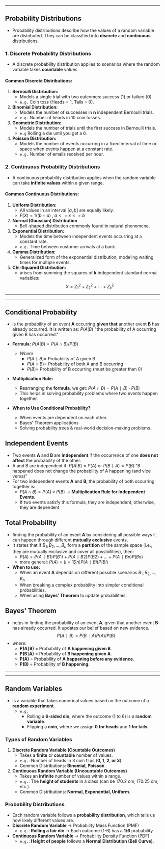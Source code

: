 ***
## Probability Distributions
- Probability distributions describe how the values of a random variable are distributed. They can be classified into **discrete** and **continuous** distributions.

### 1. Discrete Probability Distributions
- A discrete probability distribution applies to scenarios where the random variable takes **countable** values.

#### Common Discrete Distributions:
1. **Bernoulli Distribution:**
	- Models a single trial with two outcomes: success (1) or failure (0)
	- `e.g.` Coin toss (Heads = 1, Tails = 0).
2. **Binomial Distribution:**
	- Models the number of successes in **n** independent Bernoulli trials.
	- `e.g.` Number of heads in 10 coin tosses.
3. **Geometric Distribution:**
	- Models the number of trials until the first success in Bernoulli trials.
	- `e.g` Rolling a die until you get a 6.
4. **Poisson Distribution:**
	- Models the number of events occurring in a fixed interval of time or space when events happen at a constant rate.
	- `e.g.` Number of emails received per hour.

### 2. Continuous Probability Distributions
- A continuous probability distribution applies when the random variable can take **infinite values** within a given range.

#### Common Continuous Distributions:
1. **Uniform Distribution:**
	- All values in an interval $[a, b]$ are equally likely.
	- $F(X) = 1 / (b - a)$ , $a <= x <= b$
2. **Normal (Gaussian) Distribution**
	- Bell-shaped distribution commonly found in natural phenomena.
3. **Exponential Distribution:**
	- Models the time between independent events occurring at a constant rate.
	- `e.g.` Time between customer arrivals at a bank.
4. **Gamma Distribution:**
	- Generalized form of the exponential distribution, modeling waiting times for multiple events.
5. **Chi-Squared Distribution:**
	- arises from summing the squares of **k** independent standard normal variables:$$X=Z_1^2​+Z_2^2​+⋯+Z_k^2​$$
***
***
## Conditional Probability 
-  is the probability of an event **A** occurring **given that** another event **B** has already occurred. It is written as: $P(A|B)$ "the probability of A occurring given B has occurred."
- **Formula:** $P(A|B) = P(A∩B) / P(B)$ 
	- *Where* 
		- $P(A∣B) =$ Probability of A given B
		- $P(A∩B) =$ Probability of both A and B occurring
		- $P(B) =$ Probability of B occurring (must be greater than 0)
- **Multiplication Rule:**
	- Rearranging the **formula**, we get: $P(A∩B)=P(A∣B)⋅P(B)$ 
	- This helps in solving probability problems where two events happen together.

- **When to Use Conditional Probability?**
	- When events are dependent on each other.
	- Bayes' Theorem applications
	- Solving probability trees & real-world decision-making problems.

## Independent Events
- Two events **A** and **B** are **independent** if the occurrence of one **does not affect** the probability of the other.
- A and B are independent if: $P(A|B) = P(A)$ or $P(B∣A)=P(B)$ "B happened does not change the probability of A happening (and vice versa)"
- For two independent events **A** and **B**, the probability of both occurring together is:
	- $P(A∩B)=P(A)×P(B)$ -> **Multiplication Rule for Independent Events**.
	- If two events satisfy this formula, they are independent, otherwise, they are dependent

## Total Probability 
- finding the probability of an event **A** by considering all possible ways it can happen through different **mutually exclusive** events.
- It states that if $B_1, B_2, ..., B_n$ form a **partition** of the sample space (i.e., they are mutually exclusive and cover all possibilities), then:
	-  $P(A)=P(A∣B1​)P(B1​)+P(A∣B2​)P(B2​)+...+P(A∣Bn​)P(Bn​)$
	- more general: $P(A)=(i=1∑n​)P(A∣Bi​)P(Bi​)$
- **When to use:**
	-  When an event **A** depends on different possible scenarios $B_1, B_2, ..., B_n$
	- When breaking a complex probability into simpler conditional probabilities.
	- When using **Bayes’ Theorem** to update probabilities.

## Bayes' Theorem
- helps in finding the probability of an event **A**, given that another event **B** has already occurred. It updates our belief based on new evidence.
$$P(A∣B)=P(B∣A)P(A)/ P(B)​$$
- *where:*
	- **P(A∣B)** = Probability of **A happening given B**.
	- **P(B∣A)** = Probability of **B happening given A**.
	- **P(A)** = Probability of **A happening before any evidence**.
	- **P(B)** = Probability of **B happening**.
***
***
## Random Variables 
- is a variable that takes numerical values based on the outcome of a **random experiment**.
	- `e.g.`
		- Rolling a **6-sided die**, where the outcome (1 to 6) is a **random variable**.
		- Flipping a **coin**, where we assign **0 for heads** and **1 for tails**.

### Types of Random Variables
1. **Discrete Random Variable (Countable Outcomes)**
	- Takes a **finite** or **countable** number of values.
	- `e.g.`: Number of heads in 3 coin flips (**0, 1, 2, or 3**).
	- Common Distributions: **Binomial, Poisson**.
2. **Continuous Random Variable (Uncountable Outcomes)**
	- Takes an **infinite** number of values within a range.
	- `e.g.`: The **height of students** in a class (can be 170.2 cm, 170.25 cm, etc.).
	- Common Distributions: **Normal, Exponential, Uniform**.

### Probability Distributions
- Each random variable follows a **probability distribution**, which tells us how likely different values are.
- **Discrete Random Variable** → Probability Mass Function (PMF)
	- `e.g.`: **Rolling a fair die** → Each outcome (1-6) has a **1/6** probability.
- **Continuous Random Variable** → Probability Density Function (PDF)
	- `e.g.`: **Height of people** follows a **Normal Distribution (Bell Curve)**.

